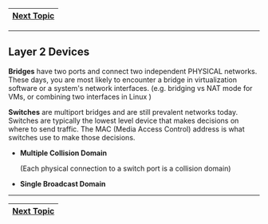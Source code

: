 |[Next Topic](/00-Table-of-Contents.md)|
|---|

---

## Layer 2 Devices

**Bridges** have two ports and connect two independent PHYSICAL networks. These days, you are most likely to encounter a bridge in virtualization software or a system's network interfaces. \(e.g. bridging vs NAT mode for VMs, or combining two interfaces in Linux \)

**Switches** are multiport bridges and are still prevalent networks today. Switches are typically the lowest level device that makes decisions on where to send traffic. The MAC \(Media Access Control\) address is what switches use to make those decisions.

* **Multiple Collision Domain**

  \(Each physical connection to a switch port is a collision domain\)

* **Single Broadcast Domain**

---

|[Next Topic](/04-osi-layer-2/mac-addresses.md)|
|---|
